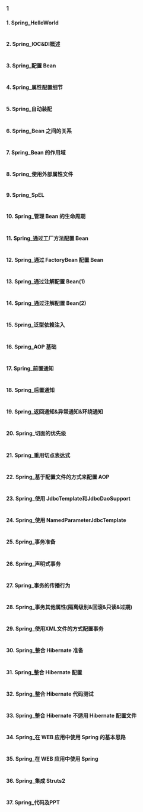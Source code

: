 ### 1
#### 1. 	Spring_HelloWorld
```java

```
#### 2. 	Spring_IOC&DI概述
```java

```
#### 3. 	Spring_配置 Bean
```java

```
#### 4. 	Spring_属性配置细节
```java

```
#### 5. 	Spring_自动装配
```java

```
#### 6. 	Spring_Bean 之间的关系
```java

```
#### 7. 	Spring_Bean 的作用域
```java

```
#### 8. 	Spring_使用外部属性文件
```java

```
#### 9. 	Spring_SpEL
```java

```
#### 10. 	Spring_管理 Bean 的生命周期
```java

```
#### 11. 	Spring_通过工厂方法配置 Bean
```java

```
#### 12. 	Spring_通过 FactoryBean 配置 Bean
```java

```
#### 13. 	Spring_通过注解配置 Bean(1)
```java

```
#### 14. 	Spring_通过注解配置 Bean(2)
```java

```
#### 15. 	Spring_泛型依赖注入
```java

```
#### 16. 	Spring_AOP 基础
```java

```
#### 17. 	Spring_前置通知
```java

```
#### 18. 	Spring_后置通知
```java

```
#### 19. 	Spring_返回通知&异常通知&环绕通知
```java

```
#### 20. 	Spring_切面的优先级
```java

```
#### 21. 	Spring_重用切点表达式
```java

```
#### 22. 	Spring_基于配置文件的方式来配置 AOP
```java

```
#### 23. 	Spring_使用 JdbcTemplate和JdbcDaoSupport
```java

```
#### 24. 	Spring_使用 NamedParameterJdbcTemplate
```java

```
#### 25. 	Spring_事务准备
```java

```
#### 26. 	Spring_声明式事务
```java

```
#### 27. 	Spring_事务的传播行为
```java

```
#### 28. 	Spring_事务其他属性(隔离级别&回滚&只读&过期)
```java

```
#### 29. 	Spring_使用XML文件的方式配置事务
```java

```
#### 30. 	Spring_整合 Hibernate 准备
```java

```
#### 31. 	Spring_整合 Hibernate 配置
```java

```
#### 32. 	Spring_整合 Hibernate 代码测试
```java

```
#### 33. 	Spring_整合 Hibernate 不适用 Hibernate 配置文件
```java

```
#### 34. 	Spring_在 WEB 应用中使用 Spring 的基本思路
```java

```
#### 35. 	Spring_在 WEB 应用中使用 Spring
```java

```
#### 36. 	Spring_集成 Struts2
```java

```
#### 37. 	Spring_代码及PPT
```java

```
